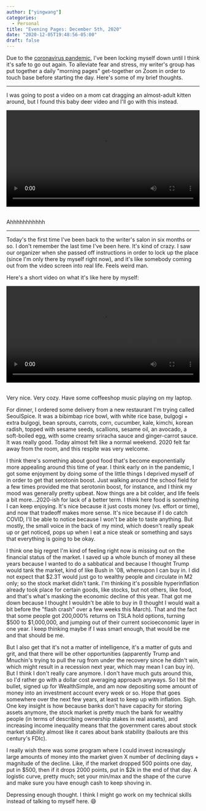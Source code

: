 ```yaml
---
author: ["yingwang"]
categories:
  - Personal
title: "Evening Pages: December 5th, 2020"
date: "2020-12-05T19:48:56-05:00"
draft: false
---
```


Due to the [coronavirus
pandemic](https://en.wikipedia.org/wiki/2019-20_coronavirus_pandemic), I've been
locking myself down until I think it's safe to go out again. To alleviate fear
and stress, my writer's group has put together a daily "morning pages"
get-together on Zoom in order to touch base before starting the day. Here's some
of my brief thoughts.

---

I was going to post a video on a mom cat dragging an almost-adult kitten around,
but I found this baby deer video and I'll go with this instead.

<!-- https://stackoverflow.com/a/26276254 -->
<video style="width: 100%; width: -moz-available; width: -webkit-fill-available; width: fill-available; max-width: 100%;" controls>
    <source src="/video/posts/2020/12/05/evening_pages_2.mp4" type="video/mp4">
    Your browser does not support HTML5 video.
</video>
<br/>
<br/>

Ahhhhhhhhhhh

---

Today's the first time I've been back to the writer's salon in six months or so.
I don't remember the last time I've been here. It's kind of crazy. I saw our
organizer when she passed off instructions in order to lock up the place (since
I'm only there by myself right now), and it's like somebody coming out from the
video screen into real life. Feels weird man.

Here's a short video on what it's like here by myself:

<!-- https://stackoverflow.com/a/26276254 -->
<video style="width: 100%; width: -moz-available; width: -webkit-fill-available; width: fill-available; max-width: 100%;" controls>
    <source src="/video/posts/2020/12/05/evening_pages.mov" type="video/mp4">
    Your browser does not support HTML5 video.
</video>
<br/>
<br/>

Very nice. Very cozy. Have some coffeeshop music playing on my laptop.

For dinner, I ordered some delivery from a new restaurant I'm trying called
SeoulSpice. It was a bibimbap rice bowl, with white rice base, bulgogi + extra
bulgogi, bean sprouts, carrots, corn, cucumber, kale, kimchi, korean radish,
topped with sesame seeds, scallions, sesame oil, an avocado, a soft-boiled egg,
with some creamy sriracha sauce and ginger-carrot sauce. It was really good.
Today almost felt like a normal weekend. 2020 felt far away from the room, and
this respite was very welcome.

I think there's something about good food that's become exponentially more
appealing around this time of year. I think early on in the pandemic, I got some
enjoyment by doing some of the little things I deprived myself of in order to
get that serotonin boost. Just walking around the school field for a few times
provided me that serotonin boost, for instance, and I think my mood was
generally pretty upbeat. Now things are a bit colder, and life feels a bit
more...2020-ish for lack of a better term. I think here food is something I can
keep enjoying. It's nice because it just costs money (vs. effort or time), and
now that tradeoff makes more sense. It's nice because if I do catch COVID, I'll
be able to notice because I won't be able to taste anything. But mostly, the
small voice in the back of my mind, which doesn't really speak up or get
noticed, pops up when I eat a nice steak or something and says that everything
is going to be okay.

I think one big regret I'm kind of feeling right now is missing out on the
financial status of the market. I saved up a whole bunch of money all these
years because I wanted to do a sabbatical and because I thought Trump would tank
the market, kind of like Bush in '08, whereupon I can buy in. I did not expect
that $2.3T would just go to wealthy people and circulate in M2 only; so the
stock market didn't tank. I'm thinking it's possible hyperinflation already took
place for certain goods, like stocks, but not others, like food, and that's
what's masking the economic decline of this year. That got me down because I
thought I wouldn't be able to buy in (I thought I would wait a bit before the
"flash crash" over a few weeks this March). That and the fact that some people
got 200,000% returns on TSLA hold options, turning $500 to $1,000,000, and
jumping out of their current socioeconomic layer in one year. I keep thinking
maybe if I was smart enough, that would be me and that should be me.

But I also get that it's not a matter of intelligence, it's a matter of guts and
grit, and that there will be other opportunities (apparently Trump and Mnuchin's
trying to pull the rug from under the recovery since he didn't win, which might
result in a recession next year, which may mean I can buy in). But I think I
don't really care anymore. I don't have much guts around this, so I'd rather go
with a dollar cost averaging approach anyways. So I bit the bullet, signed up
for WealthSimple, and am now depositing some amount of money into an investment
account every week or so. Hope that goes somewhere over the next few years, at
least to keep up with inflation. Sigh. One key insight is how because banks
don't have capacity for storing assets anymore, the stock market is pretty much
the bank for wealthy people (in terms of describing ownership stakes in real
assets), and increasing income inequality means that the government cares about
stock market stability almost like it cares about bank stability (bailouts are
this century's FDIc).

I really wish there was some program where I could invest increasingly large
amounts of money into the market given X number of declining days + magnitude of
the decline. Like, if the market dropped 500 points one day, put in $500, then
if it drops 2000 points, put in $2k in the end of that day. A logistic curve,
pretty much; set your min/max and the shape of the curve and make sure you have
enough cash to keep shoving in.

Depressing enough thought. I think I might go work on my technical skills
instead of talking to myself here. :smile:
